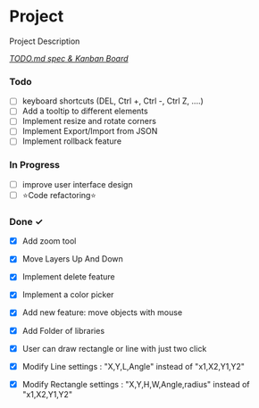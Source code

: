 # Project

Project Description

<em>[TODO.md spec & Kanban Board](https://bit.ly/3fCwKfM)</em>

### Todo

- [ ] keyboard shortcuts (DEL, Ctrl +, Ctrl -, Ctrl Z, ....)  
- [ ] Add a tooltip to different elements  
- [ ] Implement resize and rotate corners  
- [ ] Implement Export/Import from JSON  
- [ ] Implement rollback feature  

### In Progress

- [ ] improve user interface design  
- [ ] ⭐Code refactoring⭐  

### Done ✓

- [x] Add zoom tool  
- [x] Move Layers Up And Down  
- [x] Implement delete feature  
- [x] Implement a color picker  
- [x] Add new feature: move objects with mouse  
- [x] Add Folder of libraries  
- [x] User can draw rectangle or line with just two click  
- [x] Modify Line settings : "X,Y,L,Angle" instead of "x1,X2,Y1,Y2"  
- [x] Modify Rectangle settings : "X,Y,H,W,Angle,radius" instead of "x1,X2,Y1,Y2"  

